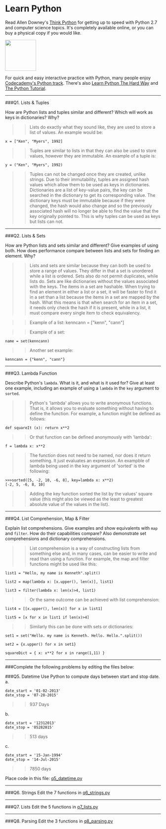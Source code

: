 # Learn Python

Read Allen Downey's [Think Python](http://www.greenteapress.com/thinkpython/) for getting up to speed with Python 2.7 and computer science topics. It's completely available online, or you can buy a physical copy if you would like.

<a href="http://www.greenteapress.com/thinkpython/"><img src="img/think_python.png" style="width: 100px;" target="_blank"></a>

For quick and easy interactive practice with Python, many people enjoy [Codecademy's Python track](http://www.codecademy.com/en/tracks/python). There's also [Learn Python The Hard Way](http://learnpythonthehardway.org/book/) and [The Python Tutorial](https://docs.python.org/2/tutorial/).

---

###Q1. Lists &amp; Tuples

How are Python lists and tuples similar and different? Which will work as keys in dictionaries? Why?

>> Lists do exactly what they sound like, they are used to store a list of values. An example would be:

```
x = ["Ken", "Myers", 1992]
```  

>> Tuples are similar to lists in that they can also be used to store values, however they are immutable. An example of a tuple is:

```  
y = ("Ken", "Myers", 1992)
```  

>> Tuples can not be changed once they are created, unlike strings. Due to their immutability, tuples are assigned hash values which allow them to be used as keys in dictionaries. Dictionaries are a list of key-value pairs, the key can be searched in the dictionary to get its corresponding value. The dictionary keys must be immutable because if they were changed, the hash would also change and so the previously associated hash will no longer be able to find the value that the key originally pointed to. This is why tuples can be used as keys but lists can not.

---

###Q2. Lists &amp; Sets

How are Python lists and sets similar and different? Give examples of using both. How does performance compare between lists and sets for finding an element. Why?

>> Lists and sets are similar because they can both be used to store a range of values. They differ in that a set is unordered while a list is ordered. Sets also do not permit duplicates, while lists do. Sets are like dictionaries without the values associated with the keys. The items in a set are hashable. When trying to find an element in either a list or a set, it will be faster to find it in a set than a list because the items in a set are mapped by the hash. What this means is that when search for an item in a set, it needs only check the hash if it is present, while in a list, it must compare every single item to check equivalency.

>> Example of a list: kenncann = ["kenn", "cann"]

>> Example of a set: 

```
name = set(kenncann)
```

>> Another set example: 

```
kenncann = {"kenn", "cann"}
```

---

###Q3. Lambda Function

Describe Python's `lambda`. What is it, and what is it used for? Give at least one example, including an example of using a `lambda` in the `key` argument to `sorted`.

>> Python's 'lambda' allows you to write anonymous functions. That is, it allows you to evaluate something without having to define the function. For example, a function might be defined as follows:

```
def squareIt (x): return x**2
```

>> Or that function can be defined anonymously with 'lambda':

```
f = lambda x: x**2
```

>> The function does not need to be named, nor does it return something. It just evaluates an expression. An exampble of lambda being used in the key argument of 'sorted' is the following:

```
>>>sorted([5, -2, 10, -6, 8], key=lambda x: x**2)
[-2, 5, -6, 8, 10]
```

>> Adding the key function sorted the list by the values' square value (this might also be viewed as the least to greatest absolute value of the values in the list).

---

###Q4. List Comprehension, Map &amp; Filter

Explain list comprehensions. Give examples and show equivalents with `map` and `filter`. How do their capabilities compare? Also demonstrate set comprehensions and dictionary comprehensions.

>> List comprehension is a way of constructing lists from something else and, in many cases, can be easier to write and read than using a function. For example, the map and filter functions might be used like this:

```
list1 = "Hello, my name is Kenneth".split()

list2 = map(lambda x: [x.upper(), len(x)], list1)

list3 = filter(lambda x: len(x)>4, list1)
```

>> Or the same outcome can be achieved with list comprehension:

```
list4 = [[x.upper(), len(x)] for x in list1]

list5 = [x for x in list1 if len(x)>4]
```

>> Similarly this can be done with sets or dictionaries:

```
set1 = set("Hello. my name is Kenneth. Hello. Hello.".split())

set2 = {x.upper() for x in set1}

squareDict = { x: x**2 for x in range(1,11) }
```

---

###Complete the following problems by editing the files below:

###Q5. Datetime
Use Python to compute days between start and stop date.   
a.  

```
date_start = '01-02-2013'    
date_stop = '07-28-2015'
```

>> 937 Days

b.  
```
date_start = '12312013'  
date_stop = '05282015'  
```

>> 513 days

c.  
```
date_start = '15-Jan-1994'      
date_stop = '14-Jul-2015'  
```

>> 7850 days 

Place code in this file: [q5_datetime.py](python/q5_datetime.py)

---

###Q6. Strings
Edit the 7 functions in [q6_strings.py](python/q6_strings.py)

---

###Q7. Lists
Edit the 5 functions in [q7_lists.py](python/q7_lists.py)

---

###Q8. Parsing
Edit the 3 functions in [q8_parsing.py](python/q8_parsing.py)





